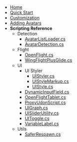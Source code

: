 <!-- docs/_sidebar.md -->

* [Home](/)
* [Quick Start](QUICKSTART.md)
* [Customization](CUSTOMIZATION.md)
* [Adding Avatars](ADDINGAVATARS.md)
* **Scripting Reference**
  * Detection
    * [AvatarListLoader.cs](ScriptReference/Detection/AvatarListLoader.md)
    * [AvatarDetection.cs](ScriptReference/Detection/AvatarDetection.md)
  * Flight
    * [OpenFlight.cs](ScriptReference/Flight/OpenFlight.md)
    * [WingFlightPlusGlide.cs](ScriptReference/Flight/WingFlightPlusGlide.md)
  * UI
    * UI Styler
      * [UIStyler.cs](ScriptReference/UI/UIStyler/UIStyler.md)
      * [UIStyleMarkup.cs](ScriptReference/UI/UIStyler/UIStyleMarkup.md)
      * [UIStyle.cs](ScriptReference/UI/UIStyler/UIStyle.md)
    * [DynamicInputField.cs](ScriptReference/UI/DynamicInputField.md)
    * [OpenFlightTablet.cs](ScriptReference/UI/OpenFlightTablet.md)
    * [ProxyUdonScript.cs](ScriptReference/UI/ProxyUdonScript.md)
    * [UIGraph.cs](ScriptReference/UI/UIGraph.md)
    * [UISliderUtility.cs](ScriptReference/UI/UISliderUtility.md)
    * [UIToggle.cs](ScriptReference/UI/UIToggle.md)
    * [VariableLabel.cs](ScriptReference/UI/VariableLabel.md)
  * Utils
    * [SaferRespawn.cs](ScriptReference/Utils/SaferRespawn.md)
<!-- * [Old Readme](READMEOLD.md) -->
